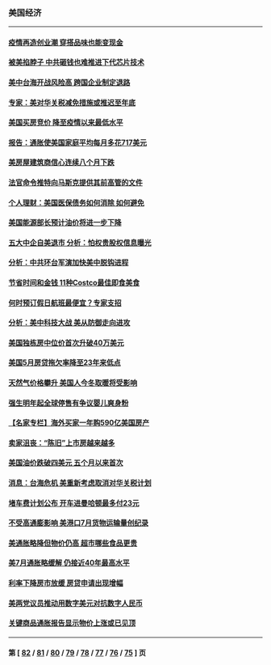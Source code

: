 ### 美国经济
---
#### [疫情再造创业潮 穿搭品味也能变现金](../../pages/ncid1078158/n13804846.md) 
#### [被美掐脖子 中共砸钱也难推进下代芯片技术](../../pages/ncid1078158/n13804047.md) 
#### [美中台海开战风险高 跨国企业制定退路](../../pages/ncid1078158/n13804488.md) 
#### [专家：美对华关税减免措施或推迟至年底](../../pages/ncid1078158/n13804428.md) 
#### [美国买房竞价 降至疫情以来最低水平](../../pages/ncid1078158/n13804232.md) 
#### [报告：通胀使美国家庭平均每月多花717美元](../../pages/ncid1078158/n13804030.md) 
#### [美房屋建筑商信心连续八个月下跌](../../pages/ncid1078158/n13803285.md) 
#### [法官命令推特向马斯克提供其前高管的文件](../../pages/ncid1078158/n13803237.md) 
#### [个人理财：美国医保债务如何消除 如何避免](../../pages/ncid1078158/n13802360.md) 
#### [美国能源部长预计油价将进一步下降](../../pages/ncid1078158/n13802638.md) 
#### [五大中企自美退市 分析：怕权贵股权信息曝光](../../pages/ncid1078158/n13802666.md) 
#### [分析：中共环台军演加快美中脱钩进程](../../pages/ncid1078158/n13801526.md) 
#### [节省时间和金钱 11种Costco最佳即食美食](../../pages/ncid1078158/n13792525.md) 
#### [何时预订假日航班最便宜？专家支招](../../pages/ncid1078158/n13800768.md) 
#### [分析：美中科技大战 美从防御走向进攻](../../pages/ncid1078158/n13802014.md) 
#### [美国独栋房中位价首次升破40万美元](../../pages/ncid1078158/n13801423.md) 
#### [美国5月房贷拖欠率降至23年来低点](../../pages/ncid1078158/n13801217.md) 
#### [天然气价格攀升 美国人今冬取暖将受影响](../../pages/ncid1078158/n13800918.md) 
#### [强生明年起全球停售有争议婴儿爽身粉](../../pages/ncid1078158/n13800779.md) 
#### [【名家专栏】海外买家一年购590亿美国房产](../../pages/ncid1078158/n13800325.md) 
#### [卖家沮丧：“陈旧”上市房越来越多](../../pages/ncid1078158/n13800258.md) 
#### [美国油价跌破四美元 五个月以来首次](../../pages/ncid1078158/n13800285.md) 
#### [消息：台海危机 美重新考虑取消对华关税计划](../../pages/ncid1078158/n13800218.md) 
#### [堵车费计划公布 开车进曼哈顿最多付23元](../../pages/ncid1078158/n13800107.md) 
#### [不受高通膨影响 美港口7月货物运输量创纪录](../../pages/ncid1078158/n13799976.md) 
#### [美通胀略降但物价仍高 超市哪些食品更贵](../../pages/ncid1078158/n13799895.md) 
#### [美7月通胀略缓解 仍接近40年最高水平](../../pages/ncid1078158/n13799732.md) 
#### [利率下降房市放缓 房贷申请出现增幅](../../pages/ncid1078158/n13799562.md) 
#### [美两党议员推动用数字美元对抗数字人民币](../../pages/ncid1078158/n13799236.md) 
#### [关键商品通胀报告显示物价上涨或已见顶](../../pages/ncid1078158/n13799137.md) 

---
#### 第 [ [82](./82.md) / [81](./81.md) / [80](./80.md) / [79](./79.md) / [78](./78.md) / [77](./77.md) / [76](./76.md) / [75](./75.md) ] 页
